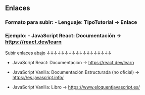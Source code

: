 ## Enlaces

### Formato para subir: - Lenguaje: TipoTutorial -> Enlace

### Ejemplo: - JavaScript React: Documentación -> https://react.dev/learn

Subir enlaces abajo
↓↓↓↓↓↓↓↓↓↓↓↓↓↓↓↓↓↓

- JavaScript React: Documentación -> https://react.dev/learn

- JavaScript Vanilla: Documentación Estructurada (no oficial) -> https://es.javascript.info/

- JavaScript Vanilla: Libro -> https://www.eloquentjavascript.es/

